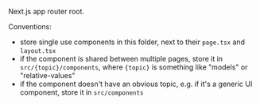 Next.js app router root.

Conventions:

- store single use components in this folder, next to their `page.tsx` and `layout.tsx`
- if the component is shared between multiple pages, store it in `src/{topic}/components`, where `{topic}` is something like "models" or "relative-values"
- if the component doesn't have an obvious topic, e.g. if it's a generic UI component, store it in `src/components`
